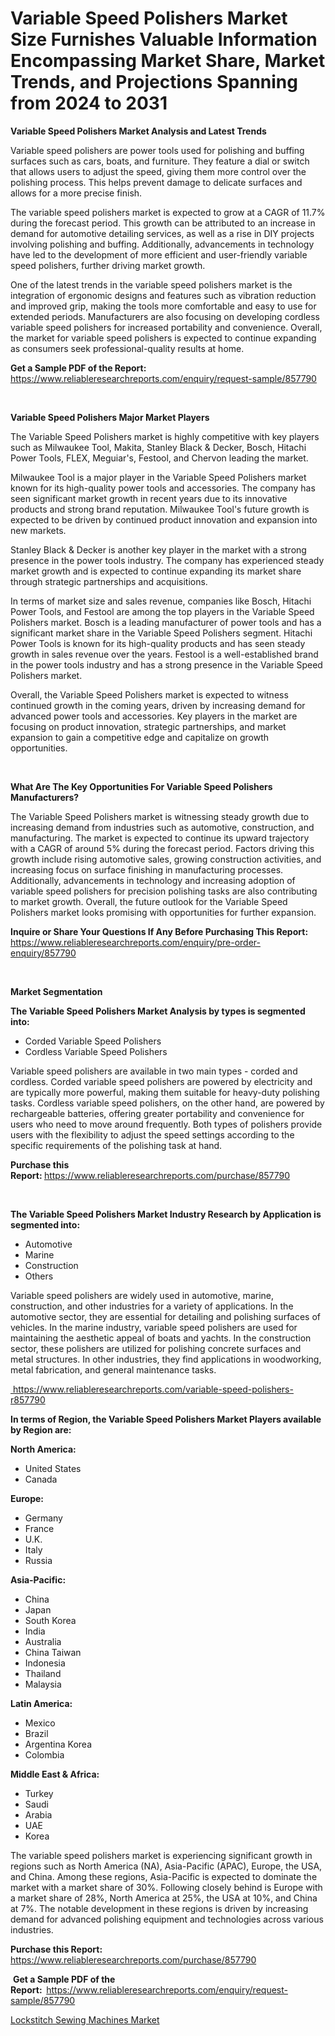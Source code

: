 <p><h1>Variable Speed Polishers Market Size Furnishes Valuable Information Encompassing Market Share, Market Trends, and Projections Spanning from 2024 to 2031</h1></p><p><strong>Variable Speed Polishers Market Analysis and Latest Trends</strong></p>
<p><p>Variable speed polishers are power tools used for polishing and buffing surfaces such as cars, boats, and furniture. They feature a dial or switch that allows users to adjust the speed, giving them more control over the polishing process. This helps prevent damage to delicate surfaces and allows for a more precise finish.</p><p>The variable speed polishers market is expected to grow at a CAGR of 11.7% during the forecast period. This growth can be attributed to an increase in demand for automotive detailing services, as well as a rise in DIY projects involving polishing and buffing. Additionally, advancements in technology have led to the development of more efficient and user-friendly variable speed polishers, further driving market growth.</p><p>One of the latest trends in the variable speed polishers market is the integration of ergonomic designs and features such as vibration reduction and improved grip, making the tools more comfortable and easy to use for extended periods. Manufacturers are also focusing on developing cordless variable speed polishers for increased portability and convenience. Overall, the market for variable speed polishers is expected to continue expanding as consumers seek professional-quality results at home.</p></p>
<p><strong>Get a Sample PDF of the Report:&nbsp;</strong> <a href="https://www.reliableresearchreports.com/enquiry/request-sample/857790">https://www.reliableresearchreports.com/enquiry/request-sample/857790</a></p>
<p>&nbsp;</p>
<p><strong>Variable Speed Polishers Major Market Players</strong></p>
<p><p>The Variable Speed Polishers market is highly competitive with key players such as Milwaukee Tool, Makita, Stanley Black & Decker, Bosch, Hitachi Power Tools, FLEX, Meguiar's, Festool, and Chervon leading the market. </p><p>Milwaukee Tool is a major player in the Variable Speed Polishers market known for its high-quality power tools and accessories. The company has seen significant market growth in recent years due to its innovative products and strong brand reputation. Milwaukee Tool's future growth is expected to be driven by continued product innovation and expansion into new markets.</p><p>Stanley Black & Decker is another key player in the market with a strong presence in the power tools industry. The company has experienced steady market growth and is expected to continue expanding its market share through strategic partnerships and acquisitions.</p><p>In terms of market size and sales revenue, companies like Bosch, Hitachi Power Tools, and Festool are among the top players in the Variable Speed Polishers market. Bosch is a leading manufacturer of power tools and has a significant market share in the Variable Speed Polishers segment. Hitachi Power Tools is known for its high-quality products and has seen steady growth in sales revenue over the years. Festool is a well-established brand in the power tools industry and has a strong presence in the Variable Speed Polishers market.</p><p>Overall, the Variable Speed Polishers market is expected to witness continued growth in the coming years, driven by increasing demand for advanced power tools and accessories. Key players in the market are focusing on product innovation, strategic partnerships, and market expansion to gain a competitive edge and capitalize on growth opportunities.</p></p>
<p>&nbsp;</p>
<p><strong>What Are The Key Opportunities For Variable Speed Polishers Manufacturers?</strong></p>
<p><p>The Variable Speed Polishers market is witnessing steady growth due to increasing demand from industries such as automotive, construction, and manufacturing. The market is expected to continue its upward trajectory with a CAGR of around 5% during the forecast period. Factors driving this growth include rising automotive sales, growing construction activities, and increasing focus on surface finishing in manufacturing processes. Additionally, advancements in technology and increasing adoption of variable speed polishers for precision polishing tasks are also contributing to market growth. Overall, the future outlook for the Variable Speed Polishers market looks promising with opportunities for further expansion.</p></p>
<p><strong>Inquire or Share Your Questions If Any Before Purchasing This Report:</strong> <a href="https://www.reliableresearchreports.com/enquiry/pre-order-enquiry/857790">https://www.reliableresearchreports.com/enquiry/pre-order-enquiry/857790</a></p>
<p>&nbsp;</p>
<p><strong>Market Segmentation</strong></p>
<p><strong>The Variable Speed Polishers Market Analysis by types is segmented into:</strong></p>
<p><ul><li>Corded Variable Speed Polishers</li><li>Cordless Variable Speed Polishers</li></ul></p>
<p><p>Variable speed polishers are available in two main types - corded and cordless. Corded variable speed polishers are powered by electricity and are typically more powerful, making them suitable for heavy-duty polishing tasks. Cordless variable speed polishers, on the other hand, are powered by rechargeable batteries, offering greater portability and convenience for users who need to move around frequently. Both types of polishers provide users with the flexibility to adjust the speed settings according to the specific requirements of the polishing task at hand.</p></p>
<p><strong>Purchase this Report:&nbsp;</strong><a href="https://www.reliableresearchreports.com/purchase/857790">https://www.reliableresearchreports.com/purchase/857790</a></p>
<p>&nbsp;</p>
<p><strong>The Variable Speed Polishers Market Industry Research by Application is segmented into:</strong></p>
<p><ul><li>Automotive</li><li>Marine</li><li>Construction</li><li>Others</li></ul></p>
<p><p>Variable speed polishers are widely used in automotive, marine, construction, and other industries for a variety of applications. In the automotive sector, they are essential for detailing and polishing surfaces of vehicles. In the marine industry, variable speed polishers are used for maintaining the aesthetic appeal of boats and yachts. In the construction sector, these polishers are utilized for polishing concrete surfaces and metal structures. In other industries, they find applications in woodworking, metal fabrication, and general maintenance tasks.</p></p>
<p><a href="https://www.reliableresearchreports.com/variable-speed-polishers-r857790">&nbsp;https://www.reliableresearchreports.com/variable-speed-polishers-r857790</a></p>
<p><strong>In terms of Region, the Variable Speed Polishers Market Players available by Region are:</strong></p>
<p>
    <p> <strong> North America: </strong>
        <ul>
            <li>United States</li>
            <li>Canada</li>
        </ul>
        </p> 
    <p> <strong> Europe: </strong>
        <ul>
            <li>Germany</li>
            <li>France</li>
            <li>U.K.</li>
            <li>Italy</li>
            <li>Russia</li>
        </ul>
        </p> 
    <p> <strong> Asia-Pacific: </strong>
        <ul>
            <li>China</li>
            <li>Japan</li>
            <li>South Korea</li>
            <li>India</li>
            <li>Australia</li>
            <li>China Taiwan</li>
            <li>Indonesia</li>
            <li>Thailand</li>
            <li>Malaysia</li>
        </ul>
        </p> 
    <p> <strong> Latin America: </strong>
        <ul>
            <li>Mexico</li>
            <li>Brazil</li>
            <li>Argentina Korea</li>
            <li>Colombia</li>
        </ul>
        </p> 
    <p> <strong> Middle East & Africa: </strong>
        <ul>
            <li>Turkey</li>
            <li>Saudi</li>
            <li>Arabia</li>
            <li>UAE</li>
            <li>Korea</li>
        </ul>
    </p>
    </p>
<p><p>The variable speed polishers market is experiencing significant growth in regions such as North America (NA), Asia-Pacific (APAC), Europe, the USA, and China. Among these regions, Asia-Pacific is expected to dominate the market with a market share of 30%. Following closely behind is Europe with a market share of 28%, North America at 25%, the USA at 10%, and China at 7%. The notable development in these regions is driven by increasing demand for advanced polishing equipment and technologies across various industries.</p></p>
<p><strong>Purchase this Report: </strong><a href="https://www.reliableresearchreports.com/purchase/857790">https://www.reliableresearchreports.com/purchase/857790</a></p>
<p>&nbsp;<strong>Get a Sample PDF of the Report:&nbsp;&nbsp;</strong><a href="https://www.reliableresearchreports.com/enquiry/request-sample/857790">https://www.reliableresearchreports.com/enquiry/request-sample/857790</a></p>
<p><strong></strong></p>
<p><p><a href="https://github.com/BryceTownsendr/Market-Research-Report-List-4/blob/main/lockstitch-sewing-machines-market.md">Lockstitch Sewing Machines Market</a></p></p>